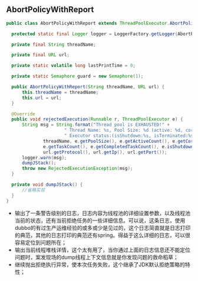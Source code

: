 ## AbortPolicyWithReport

```java
public class AbortPolicyWithReport extends ThreadPoolExecutor.AbortPolicy {

  protected static final Logger logger = LoggerFactory.getLogger(AbortPolicyWithReport.class);

  private final String threadName;

  private final URL url;

  private static volatile long lastPrintTime = 0;

  private static Semaphore guard = new Semaphore(1);

  public AbortPolicyWithReport(String threadName, URL url) {
      this.threadName = threadName;
      this.url = url;
  }

  @Override
  public void rejectedExecution(Runnable r, ThreadPoolExecutor e) {
      String msg = String.format("Thread pool is EXHAUSTED!" +
                      " Thread Name: %s, Pool Size: %d (active: %d, core: %d, max: %d, largest: %d), Task: %d (completed: %d)," +
                      " Executor status:(isShutdown:%s, isTerminated:%s, isTerminating:%s), in %s://%s:%d!",
              threadName, e.getPoolSize(), e.getActiveCount(), e.getCorePoolSize(), e.getMaximumPoolSize(), e.getLargestPoolSize(),
              e.getTaskCount(), e.getCompletedTaskCount(), e.isShutdown(), e.isTerminated(), e.isTerminating(),
              url.getProtocol(), url.getIp(), url.getPort());
      logger.warn(msg);
      dumpJStack();
      throw new RejectedExecutionException(msg);
  }

  private void dumpJStack() {
      //省略实现
  }
}
```





- 输出了一条警告级别的日志，日志内容为线程池的详细设置参数，以及线程池当前的状态，还有当前拒绝任务的一些详细信息。可以说，这条日志，使用dubbo的有过生产运维经验的或多或少是见过的，这个日志简直就是日志打印的典范，其他的日志打印的典范还有spring。得益于这么详细的日志，可以很容易定位到问题所在；
- 输出当前线程堆栈详情，这个太有用了，当你通过上面的日志信息还不能定位问题时，案发现场的dump线程上下文信息就是你发现问题的救命稻草；
- 继续抛出拒绝执行异常，使本次任务失败，这个继承了JDK默认拒绝策略的特性；